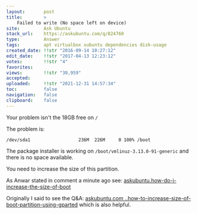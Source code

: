 ```yaml
---
layout:       post
title:        >
    Failed to write (No space left on device)
site:         Ask Ubuntu
stack_url:    https://askubuntu.com/q/824760
type:         Answer
tags:         apt virtualbox xubuntu dependencies disk-usage
created_date: !!str "2016-09-14 10:27:12"
edit_date:    !!str "2017-04-13 12:23:12"
votes:        !!str "4"
favorites:    
views:        !!str "30,959"
accepted:     
uploaded:     !!str "2021-12-31 14:57:34"
toc:          false
navigation:   false
clipboard:    false
---
```


Your problem isn't the 18GB free on `/`

The problem is:

``` 
/dev/sda1                  236M  226M     0 100% /boot

```

The package installer is working on `/boot/vmlinuz-3.13.0-91-generic` and there is no space available.

You need to increase the size of this partition.

As Anwar stated in comment a minute ago see: [askubuntu.how-do-i-increase-the-size-of-boot][1]

Originally I said to see the Q&A: [askubuntu.com ..how-to-increase-size-of-boot-partition-using-gparted][2] which is also helpful.


  [1]: https://askubuntu.com/questions/717698/how-do-i-increase-the-size-of-boot
  [2]: https://askubuntu.com/questions/671788/how-to-increase-size-of-boot-partition-using-gparted
